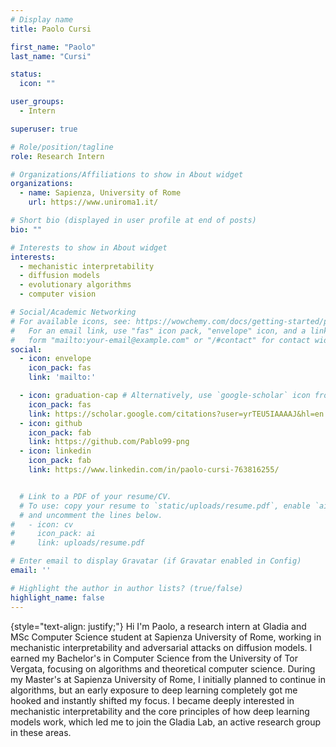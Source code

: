 ```yaml
---
# Display name
title: Paolo Cursi

first_name: "Paolo"
last_name: "Cursi"

status:
  icon: ""

user_groups:
  - Intern

superuser: true

# Role/position/tagline
role: Research Intern

# Organizations/Affiliations to show in About widget
organizations:
  - name: Sapienza, University of Rome
    url: https://www.uniroma1.it/

# Short bio (displayed in user profile at end of posts)
bio: ""

# Interests to show in About widget
interests:
  - mechanistic interpretability
  - diffusion models
  - evolutionary algorithms
  - computer vision

# Social/Academic Networking
# For available icons, see: https://wowchemy.com/docs/getting-started/page-builder/#icons
#   For an email link, use "fas" icon pack, "envelope" icon, and a link in the
#   form "mailto:your-email@example.com" or "/#contact" for contact widget.
social:
  - icon: envelope
    icon_pack: fas
    link: 'mailto:'

  - icon: graduation-cap # Alternatively, use `google-scholar` icon from `ai` icon pack
    icon_pack: fas
    link: https://scholar.google.com/citations?user=yrTEU5IAAAAJ&hl=en
  - icon: github
    icon_pack: fab
    link: https://github.com/Pablo99-png
  - icon: linkedin
    icon_pack: fab
    link: https://www.linkedin.com/in/paolo-cursi-763816255/


  # Link to a PDF of your resume/CV.
  # To use: copy your resume to `static/uploads/resume.pdf`, enable `ai` icons in `params.yaml`,
  # and uncomment the lines below.
#   - icon: cv
#     icon_pack: ai
#     link: uploads/resume.pdf

# Enter email to display Gravatar (if Gravatar enabled in Config)
email: ''

# Highlight the author in author lists? (true/false)
highlight_name: false
---
```



{style="text-align: justify;"}
Hi I'm Paolo, a research intern at Gladia and MSc Computer Science student at Sapienza University of Rome, working in mechanistic interpretability and adversarial attacks on diffusion models.
I earned my Bachelor's in Computer Science from the University of Tor Vergata, focusing on algorithms and theoretical computer science.
During my Master's at Sapienza University of Rome, I initially planned to continue in algorithms, but an early exposure to deep learning completely got me hooked and instantly shifted my focus. I became deeply interested in mechanistic interpretability and the core principles of how deep learning models work, which led me to join the Gladia Lab, an active research group in these areas.